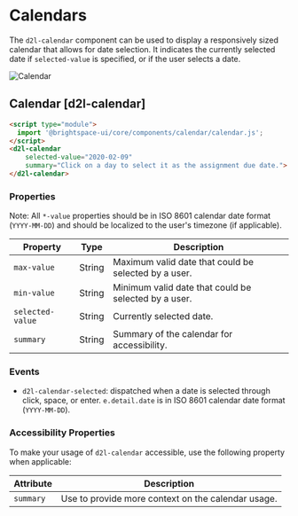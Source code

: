 # Calendars

The `d2l-calendar` component can be used to display a responsively sized calendar that allows for date selection. It indicates the currently selected date if `selected-value` is specified, or if the user selects a date.

<!-- docs: start hidden content -->
![Calendar](./screenshots/calendar.png?raw=true)
<!-- docs: end hidden content -->

## Calendar [d2l-calendar]

<!-- docs: demo live name:d2l-calendar -->
```html
<script type="module">
  import '@brightspace-ui/core/components/calendar/calendar.js';
</script>
<d2l-calendar
	selected-value="2020-02-09"
	summary="Click on a day to select it as the assignment due date.">
</d2l-calendar>
```

<!-- docs: start hidden content -->
### Properties

Note: All `*-value` properties should be in ISO 8601 calendar date format (`YYYY-MM-DD`) and should be localized to the user's timezone (if applicable).

| Property | Type | Description |
|--|--|--|
| `max-value` | String | Maximum valid date that could be selected by a user. |
| `min-value` | String |  Minimum valid date that could be selected by a user. |
| `selected-value` | String | Currently selected date. |
| `summary` | String | Summary of the calendar for accessibility. |

### Events

* `d2l-calendar-selected`: dispatched when a date is selected through click, space, or enter. `e.detail.date` is in ISO 8601 calendar date format (`YYYY-MM-DD`).
<!-- docs: end hidden content -->

### Accessibility Properties

To make your usage of `d2l-calendar` accessible, use the following property when applicable:

| Attribute | Description |
|--|--|
| `summary` | Use to provide more context on the calendar usage. |
